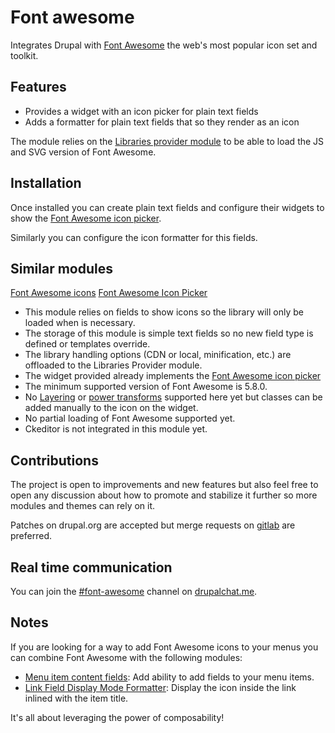 # Font awesome

Integrates Drupal with [Font Awesome](https://fontawesome.com/)
the web's most popular icon set and toolkit.


## Features

* Provides a widget with an icon picker for plain text fields
* Adds a formatter for plain text fields that so they render as an icon

The module relies on the [Libraries provider module](https://www.drupal.org/project/libraries_provider)
to be able to load the JS and SVG version of Font Awesome.

## Installation

Once installed you can create plain text fields and configure their widgets
to show the [Font Awesome icon picker](https://github.com/farbelous/fontawesome-iconpicker).

Similarly you can configure the icon formatter for this fields.

## Similar modules

[Font Awesome icons](https://www.drupal.org/project/fontawesome)
[Font Awesome Icon Picker](https://www.drupal.org/project/fontawesome_iconpicker)

* This module relies on fields to show icons so the library will only be loaded when is necessary.
* The storage of this module is simple text fields so no new field type is defined or templates override.
* The library handling options (CDN or local, minification, etc.) are offloaded to the Libraries Provider module.
* The widget provided already implements the [Font Awesome icon picker](https://www.drupal.org/project/fontawesome_iconpicker)
* The minimum supported version of Font Awesome is 5.8.0.
* No [Layering](https://fontawesome.com/how-to-use/on-the-web/styling/layering) or [power transforms](https://fontawesome.com/how-to-use/on-the-web/styling/power-transforms) supported here yet but classes can be added manually to the icon on the widget.
* No partial loading of Font Awesome supported yet.
* Ckeditor is not integrated in this module yet.


## Contributions

The project is open to improvements and new features
but also feel free to open any discussion about
how to promote and stabilize it further so more modules and themes
can rely on it.

Patches on drupal.org are accepted but merge requests on
[gitlab](https://gitlab.com/upstreamable/drupal-font-awesome) are preferred.

## Real time communication

You can join the [#font-awesome](https://drupalchat.me/channel/font-awesome)
channel on [drupalchat.me](https://drupalchat.me).

## Notes

If you are looking for a way to add Font Awesome icons to your menus you can combine Font Awesome with the following modules:

* [Menu item content fields](https://www.drupal.org/project/menu_item_fields): Add ability to add fields to your menu items.
* [Link Field Display Mode Formatter](https://www.drupal.org/project/link_field_display_mode_formatter): Display the icon inside the link inlined with the item title.

It's all about leveraging the power of composability!
